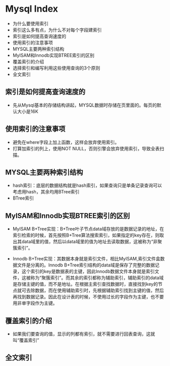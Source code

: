 
# Mysql Index #

- 为什么要使用索引
- 索引这么多有点，为什么不对每个字段建索引
- 索引是如何提高查询速度的
- 使用索引的注意事项
- MYSQL主要两种索引结构
- MyISAM和Innodb实现BTREE索引的区别
- 覆盖索引的介绍
- 选择索引和编写利用这些使用查询的3个原则
- 全文索引

## 索引是如何提高查询速度的  ##

- 先从Mysql基本的存储结构讲起，MYSQL数据时存储在页里面的。每页的默认大小是16K

## 使用索引的注意事项 ##

- 避免在where字段上加上函数，这样会放弃使用索引。
- 打算加索引的列上，使用NOT NULL，否则引擎会放弃使用索引，导致全表扫描。	

## MYSQL主要两种索引结构  ##

- hash索引：底层的数据结构就是hash索引，如果查询只是单条记录查询可以考虑用hash，其余均用BTree索引
- BTree索引

## MyISAM和Innodb实现BTREE索引的区别  ##

- MyISAM B+Tree实现：B+Tree叶子节点data域存放的是数据记录的地址，在索引检索的时候，首先按照B+Tree算法搜索索引，如果指定的key存在，则取出其data域里的值，然后以data域里的值为地址去读取数据，这被称为“非聚簇索引”。

- Innodb B+Tree实现：其数据本身就是索引文件，相比MyISAM,索引文件盒数据文件是分离的。Innodb B+Tree索引结构的data域是保存了完整的数据记录，这个索引的key是数据表的主键，因此Innodb数据文件本身就是索引文件，这被称为“聚簇索引”。而其余的索引都称为辅助索引，辅助索引的data域是存储主键的值，而不是地址。在根据主索引查找数据时，直接找到key的节点就可去除数据，而在使用辅助索引时，先根据辅助索引找到主键的值，然后再找到数据记录。因此在设计表的时候，不使用过长的字段作为主键，也不要用非单字段作为主键。

## 覆盖索引的介绍  ##

- 如果我们要查询的值，显示的列都有索引，就不需要进行回表查询，这就叫“覆盖索引”

## 全文索引 ##

 





